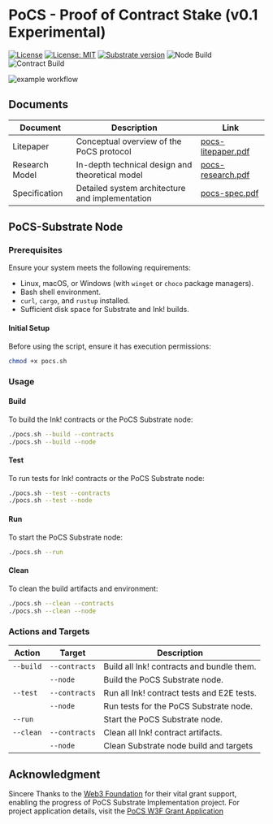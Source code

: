 # PoCS - Proof of Contract Stake (v0.1 Experimental)

[![License](https://img.shields.io/badge/License-Apache_2.0-blue.svg)](https://opensource.org/licenses/Apache-2.0) [![License: MIT](https://img.shields.io/badge/License-MIT-yellow.svg)](https://opensource.org/licenses/MIT) [![Substrate version](https://img.shields.io/badge/Substrate-2.0.0-brightgreen?logo=Parity%20Substrate)](https://substrate.dev/) ![Node Build](https://github.com/auguth/pocs/actions/workflows/node_build.yml/badge.svg?branch=master)![Contract Build](https://github.com/auguth/pocs/actions/workflows/contracts_build.yml/badge.svg?branch=master)

![example workflow](https://github.com/github/docs/actions/workflows/main.yml/badge.svg)


## Documents

| Document        | Description                                     |Link                  | 
|-----------------|-------------------------------------------------|----------------------|
|Litepaper        | Conceptual overview of the PoCS protocol        |[pocs-litepaper.pdf](litepaper/pocs-litepaper.pdf) |
|Research Model   | In-depth technical design and theoretical model |[pocs-research.pdf](research-model/pocs-research.pdf)|
|Specification    | Detailed system architecture and implementation |[pocs-spec.pdf](specification/pocs-spec.pdf)|


## PoCS-Substrate Node

### Prerequisites

Ensure your system meets the following requirements:

- Linux, macOS, or Windows (with `winget` or `choco` package managers).
- Bash shell environment.
- `curl`, `cargo`, and `rustup` installed.
- Sufficient disk space for Substrate and Ink! builds.

#### Initial Setup

Before using the script, ensure it has execution permissions:

```bash
chmod +x pocs.sh
```

### Usage

#### Build

To build the Ink! contracts or the PoCS Substrate node:

```bash
./pocs.sh --build --contracts
./pocs.sh --build --node
```

#### Test

To run tests for Ink! contracts or the PoCS Substrate node:

```bash
./pocs.sh --test --contracts
./pocs.sh --test --node
```

#### Run

To start the PoCS Substrate node:

```bash
./pocs.sh --run
```

#### Clean

To clean the build artifacts and environment:

```bash
./pocs.sh --clean --contracts
./pocs.sh --clean --node
```

### Actions and Targets

| Action     | Target      | Description                                |
|------------|-------------|--------------------------------------------|
| `--build`  | `--contracts`| Build all Ink! contracts and bundle them.  |
|            | `--node`    | Build the PoCS Substrate node.             |
| `--test`   | `--contracts`| Run all Ink! contract tests and E2E tests. |
|            | `--node`    | Run tests for the PoCS Substrate node.     |
| `--run`    |             | Start the PoCS Substrate node.             |
| `--clean`  | `--contracts`| Clean all Ink! contract artifacts.         |
|            | `--node`    | Clean Substrate node build and targets |


## Acknowledgment
Sincere Thanks to the [Web3 Foundation](https://web3.foundation/) for their vital grant support, enabling the progress of PoCS Substrate Implementation project. For project application details, visit the [PoCS W3F Grant Application](https://grants.web3.foundation/applications/PoCS)